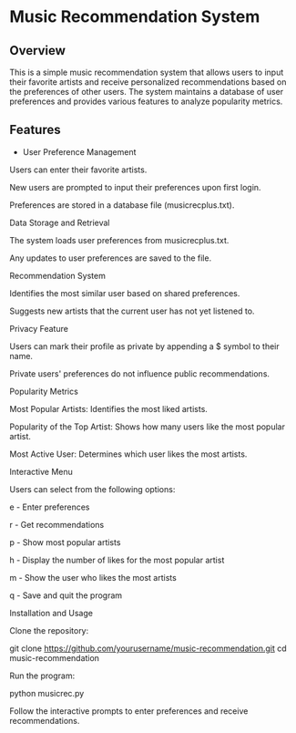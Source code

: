 # Music Recommendation System

## Overview

This is a simple music recommendation system that allows users to input their favorite artists and receive personalized recommendations based on the preferences of other users. The system maintains a database of user preferences and provides various features to analyze popularity metrics.

## Features

- User Preference Management

Users can enter their favorite artists.

New users are prompted to input their preferences upon first login.

Preferences are stored in a database file (musicrecplus.txt).

Data Storage and Retrieval

The system loads user preferences from musicrecplus.txt.

Any updates to user preferences are saved to the file.

Recommendation System

Identifies the most similar user based on shared preferences.

Suggests new artists that the current user has not yet listened to.

Privacy Feature

Users can mark their profile as private by appending a $ symbol to their name.

Private users' preferences do not influence public recommendations.

Popularity Metrics

Most Popular Artists: Identifies the most liked artists.

Popularity of the Top Artist: Shows how many users like the most popular artist.

Most Active User: Determines which user likes the most artists.

Interactive Menu

Users can select from the following options:

e - Enter preferences

r - Get recommendations

p - Show most popular artists

h - Display the number of likes for the most popular artist

m - Show the user who likes the most artists

q - Save and quit the program

Installation and Usage

Clone the repository:

git clone https://github.com/yourusername/music-recommendation.git
cd music-recommendation

Run the program:

python musicrec.py

Follow the interactive prompts to enter preferences and receive recommendations.
